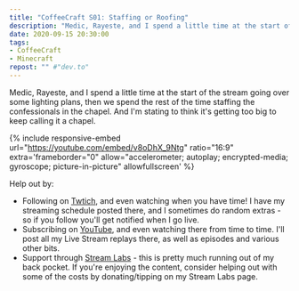 ```yaml
---
title: "CoffeeCraft S01: Staffing or Roofing"
description: "Medic, Rayeste, and I spend a little time at the start of the stream going over some lighting plans, then we spend the rest of the time staffing the confessionals in the chapel. And I'm stating to think it's getting too big to keep calling it a chapel."
date: 2020-09-15 20:30:00
tags:
- CoffeeCraft
- Minecraft
repost: "" #"dev.to"
---
```


Medic, Rayeste, and I spend a little time at the start of the stream going over some lighting plans, then we spend the rest of the time staffing the confessionals in the chapel. And I'm stating to think it's getting too big to keep calling it a chapel.
<!--more-->

{% include responsive-embed url="https://youtube.com/embed/v8oDhX_9Ntg" ratio="16:9" extra='frameborder="0" allow="accelerometer; autoplay; encrypted-media; gyroscope; picture-in-picture" allowfullscreen' %}

Help out by:
 * Following on [Twtich](https://twitch.tv/AnonJr_Live), and even watching when you have time! I have my streaming schedule posted there, and I sometimes do random extras - so if you follow you'll get notified when I go live.
 * Subscribing on [YouTube](http://www.youtube.com/channel/UCXafqhKHbkSUIrq0LAuu0tw), and even watching there from time to time. I'll post all my Live Stream replays there, as well as episodes and various other bits.
 * Support through [Stream Labs](https://streamlabs.com/anonjr_live) - this is pretty much running out of my back pocket. If you're enjoying the content, consider helping out with some of the costs by donating/tipping on my Stream Labs page.